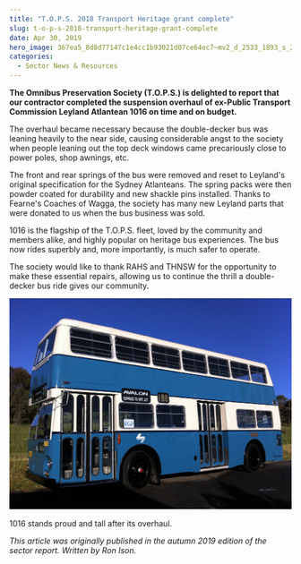 ```yaml
---
title: "T.O.P.S. 2018 Transport Heritage grant complete"
slug: t-o-p-s-2018-transport-heritage-grant-complete
date: Apr 30, 2019
hero_image: 367ea5_8d8d77147c1e4cc1b93021d07ce64ec7~mv2_d_2533_1893_s_2.jpg
categories:
  - Sector News & Resources
---
```



**The Omnibus Preservation Society (T.O.P.S.) is delighted to report that our contractor completed the suspension overhaul of ex-Public Transport Commission Leyland Atlantean 1016 on time and on budget.**

The overhaul became necessary because the double-decker bus was leaning heavily to the near side, causing considerable angst to the society when people leaning out the top deck windows came precariously close to power poles, shop awnings, etc.

The front and rear springs of the bus were removed and reset to Leyland's original specification for the Sydney Atlanteans. The spring packs were then powder coated for durability and new shackle pins installed. Thanks to Fearne's Coaches of Wagga, the society has many new Leyland parts that were donated to us when the bus business was sold.

1016 is the flagship of the T.O.P.S. fleet, loved by the community and members alike, and highly popular on heritage bus experiences. The bus now rides superbly and, more importantly, is much safer to operate.

The society would like to thank RAHS and THNSW for the opportunity to make these essential repairs, allowing us to continue the thrill a double-decker bus ride gives our community.

![ree](367ea5_8d8d77147c1e4cc1b93021d07ce64ec7~mv2_d_2533_1893_s_2.jpg)

1016 stands proud and tall after its overhaul.

*This article was originally published in the autumn 2019 edition of the sector report. Written by Ron Ison.*
